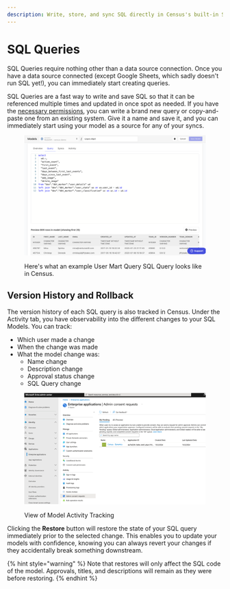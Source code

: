 ```yaml
---
description: Write, store, and sync SQL directly in Census's built-in SQL repository.
---
```


# SQL Queries

SQL Queries require nothing other than a data source connection. Once you have a data source connected (except Google Sheets, which sadly doesn't run SQL yet!), you can immediately start creating queries.

SQL Queries are a fast way to write and save SQL so that it can be referenced multiple times and updated in once spot as needed. If you have the [necessary permissions](../../security-and-privacy/workspaces-and-access-controls.md), you can write a brand new query or copy-and-paste one from an existing system. Give it a name and save it, and you can immediately start using your model as a source for any of your syncs.

<figure><img src="../../../.gitbook/assets/image (2).png" alt=""><figcaption><p>Here's what an example User Mart Query SQL Query looks like in Census.</p></figcaption></figure>

## Version History and Rollback

The version history of each SQL query is also tracked in Census. Under the Activity tab, you have observability into the different changes to your SQL Models. You can track:

* Which user made a change
* When the change was made
* What the model change was:
  * Name change
  * Description change
  * Approval status change
  * SQL Query change

<figure><img src="../../../.gitbook/assets/image (5).png" alt=""><figcaption><p>View of Model Activity Tracking</p></figcaption></figure>

Clicking the **Restore** button will restore the state of your SQL query immediately prior to the selected change. This enables you to update your models with confidence, knowing you can always revert your changes if they accidentally break something downstream.

{% hint style="warning" %}
Note that restores will only affect the SQL code of the model. Approvals, titles, and descriptions will remain as they were before restoring.
{% endhint %}
